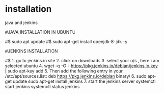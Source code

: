 # installation
java and jenkins


#JAVA INSTALLATION IN UBUNTU 

#$ sudo apt update
#$ sudo apt-get install openjdk-8-jdk -y


#JENKINS INSTALLATION

#$ 1. go to jenkins.in site
   2. click on downloads
   3. select your o/s , here i am selected ubuntu
   4. wget -q -O - https://pkg.jenkins.io/debian/jenkins.io.key | sudo apt-key add
   5. Then add the following entry in your /etc/apt/sources.list:
      deb https://pkg.jenkins.io/debian binary/
   6. sudo apt-get update
      sudo apt-get install jenkins
   7. start the jenkins server
      systemctl start jenkins
      systemctl status jenkins
